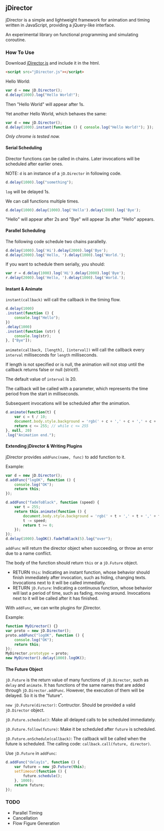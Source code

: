 ## jDirector

jDirector is a simple and lightweight framework for animation and timing written in JavaScript, providing a jQuery-like interface.

An experimental library on functional programming and simulating coroutine.

### How To Use

Download [jDirector.js](https://github.com/ladace/jDirector/raw/master/src/jDirector.js) and include it in the html.

```HTML
<script src="jDirector.js"></script>
```

Hello World:

```javascript
var d = new jD.Director();
d.delay(1000).log("Hello World!");
```

Then "Hello World" will appear after 1s.

Yet another Hello World, which behaves the same:
```javascript
var d = new jD.Director();
d.delay(1000).instant(function () { console.log("Hello World!"); });
```

*Only chrome is tested now.*

#### Serial Scheduling

Director functions can be called in chains.
Later invocations will be scheduled after earlier ones.

NOTE: `d` is an instance of a `jD.Director` in following code.

```javascript
d.delay(1000).log("something");
```

`log` will be delayed 1s.

We can call functions multiple times.

```javascript
d.delay(1000).delay(1000).log('Hello').delay(3000).log('Bye');
```

"Hello" will appear after 2s and "Bye" will appear 3s after "Hello" appears.

#### Parallel Scheduling

The following code schedule two chains parallelly.

```javascript
d.delay(1000).log('Hi').delay(2000).log('Bye');
d.delay(2000).log('Hello, ').delay(1000).log('World.');
```

If you want to schedule them serially, you should:

```javascript
var r = d.delay(1000).log('Hi').delay(2000).log('Bye');
r.delay(2000).log('Hello, ').delay(1000).log('World.');
```

#### Instant & Animate

`instant(callback)` will call the callback in the timing flow.

```javascript
d.delay(1000)
.instant(function () {
    console.log("Hello");
})
.delay(1000)
.instant(function (str) {
    console.log(str);
}, ["Bye"]);
```

`animate(callback, [length], [interval])` will call the callback every `interval` milliseconds for `length` milliseconds.

If length is not specified or is null, the animation will not stop until the callback returns false or null (strict!).

The default value of `interval` is 20.

The callback will be called with a parameter, which represents the time period from the start in milliseconds.

Subsequent invocations will be scheduled after the animation.

```javascript
d.animate(function(t) {
    var c = t / 10;
    document.body.style.background = 'rgb(' + c + ',' + c + ',' + c + ')';
    return c <= 255; // while c <= 255
}, null, 20)
.log("Animation end.");
```

#### Extending jDirector & Writing Plugins

jDirector provides `addFunc(name, func)` to add function to it.

Example:
```javascript
var d = new jD.Director();
d.addFunc("logOK", function () {
    console.log("OK");
    return this;
});

d.addFunc("fadeToBlack", function (speed) {
    var t = 255;
    return this.animate(function () {
        document.body.style.background = 'rgb(' + t + ',' + t + ',' + t + ')';
        t -= speed;
        return t >= 0;
    });
});
d.delay(1000).logOK().fadeToBlack(5).log("over");
```

`addFunc` will return the director object when succeeding, or throw an error due to a name conflict.

The body of the function should return `this` or a `jD.Future` object.

 * RETURN `this`: Indicating an instant function, whose behavior should finish immediately after invocation, such as hiding, changing texts. Invocations next to it will be called immediatly.
 * RETURN `jD.Future`: Indicating a continuous function, whose behavior will last a period of time, such as fading, moving around. Invocations next to it will be called after it has finished.


With `addFunc`, we can write plugins for jDirector.

Example:

```javascript
function MyDirector() {}
var proto = new jD.Director();
proto.addFunc("logOK", function () {
    console.log("OK");
    return this;
});
MyDirector.prototype = proto;
new MyDirector().delay(1000).logOK();
```

#### The Future Object

`jD.Future` is the return value of many functions of `jD.Director`, such as `delay` and `animate`. It has functions of the same names that are added through `jD.Director.addFunc`. However, the execution of them will be delayed. So it is the "future".

`new jD.Future(director)`: Contructor. Should be provided a valid `jD.Director` object.

`jD.Future.schedule()`: Make all delayed calls to be scheduled immediately.

`jD.Future.follow(future)`: Make it be scheduled after `future` is scheduled.

`jD.Future.onSchedule(callback)`: The callback will be called when the future is scheduled. The calling code: `callback.call(future, director)`.

Use `jD.Future` in `addFunc`:

```javascript
d.addFunc("delay1s", function () {
    var future = new jD.Future(this);
    setTimeout(function () {
        future.schedule();
    }, 1000);
    return future;
});
```

### TODO
 * Parallel Timing
 * Cancellation
 * Flow Figure Generation
